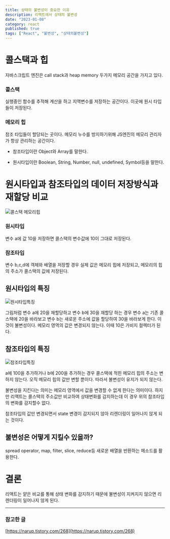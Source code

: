 ```yaml
---
title: 상태의 불변성이 중요한 이유
description: 리액트에서 상태의 불변성
date: "2023-01-08"
category: react
published: true
tags: ["React", "불변성", "상태의불변성"]
---
```


# 콜스택과 힙

자바스크립트 엔진은 call stack과 heap memory 두가지 메모리 공간을 가지고 있다.

### 콜스택

실행중인 함수를 추적해 계산을 하고 지역변수를 저장하는 공간이다. 이곳에 원시 타입들이 저장된다.

### 메모리 힙

참조 타입들이 할당되는 곳이다. 메모리 누수를 방지하기위해 JS엔진의 메모리 관리자가 항상 관리하는 공간이다.

- 참조타입이란 Object와 Array를 말한다.

- 원시타입이란 Boolean, String, Number, null, undefined, Symbol등을 말한다.

# 원시타입과 참조타입의 데이터 저장방식과 재할당 비교

![콜스택 메모리힙](https://blog.kakaocdn.net/dn/O9mcs/btrVBRmU1xt/bK8dJgDeDQ9DKx7BKtpSR1/img.png)

### 원시타입

변수 a에 값 10을 저장하면 콜스택의 변수값에 10이 그대로 저장된다.

### 참조타입

변수 b,c,d에 객체와 배열을 저장할 경우 실제 값은 메모리 힙에 저장되고, 메모리의 힙의 주소가 콜스택의 값에 저장된다.

## 원시타입의 특징

![원시타입특징](https://blog.kakaocdn.net/dn/ldqos/btrVAL1M58C/N2IgcZmrTQXZlHys14kKK0/img.png)

그림처럼 변수 a에 20을 재할당하고 변수 b에 30을 재할당 하는 경우 변수 a는 기존 콜스택에 20을 바라보고 변수 b는 새로운 주소에 값을 할당하여 30을 바라보게 한다. 이것이 불변성이다. 메모리 영역의 값은 변경되지 않는다. 이때 10은 가비지 컬렉터가 된다.

## 참조타입의 특징

![참조타입특징](https://blog.kakaocdn.net/dn/ZRRBF/btrVz0rvqCL/JK1AukHmY5CewecECGGx20/img.png)

a에 100을 추가하거나 b에 200을 추가하는 경우 콜스택에 적힌 메모리 힙의 주소는 변하지 않는다. 오직 메모리 힙의 값만 변할 뿐이다. 따라서 불변성이 유지가 되지 않는다.

불변성을 지킨다는 의미는 메모리 영역에서 값을 변경할 수 없게 한다는 의미이다. 하지만 리액트는 콜스택의 주소값만 비교하여 상태변화를 감지하는데 이 경우 위의 참조타입의 변화를 감지할수 없다.

참조타입의 값만 변경되면서 state 변경이 감지되지 않아 리렌더링이 일어나지 않게 되는 것이다.

## 불변성은 어떻게 지킬수 있을까?

spread operator, map, filter, slice, reduce등 새로운 배열을 반환하는 메소드를 활용한다.

# 결론

리액트는 얕은 비교를 통해 상태 변화를 감지하기 때문에 불변성이 지켜지지 않으면 리렌더링이 일어나지 않게 된다.

---

### 참고한 글

[https://narup.tistory.com/268](https://narup.tistory.com/268)
